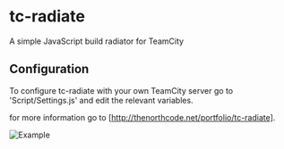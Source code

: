tc-radiate
==========
A simple JavaScript build radiator for TeamCity

Configuration
-------------
To configure tc-radiate with your own TeamCity server go to 'Script/Settings.js' and edit the relevant variables.



for more information go to [http://thenorthcode.net/portfolio/tc-radiate].

![Example](http://www.thenorthcode.net/wp-content/uploads/2013/04/s2.png)
